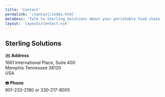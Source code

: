 ```yaml
---
title: 'Contact'
permalink: '/contact/index.html'
metaDesc: 'Talk to Sterling Solutions about your perishable food chain project.'
layout: 'layouts/contact.njk'
---
```


## Sterling Solutions

**✉️ Address**  
1661 International Place, Suite 400  
Memphis Tennessee 38120  
USA

**☎️ Phone**  
901-233-2180 or 330-217-8005
